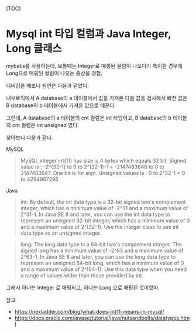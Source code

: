 [TOC]

# Mysql int 타입 컬럼과 Java Integer, Long 클래스

mybatis를 사용하는데, 보통때는 Integer로 매핑된 컬럼이 나오다가 특이한 경우에 Long으로 매핑된 컬럼이 나오는 증상을 경험.

디버깅을 해보니 원인은 다음과 같았다.

내부로직에서 A database의 a 테이블에서 값을 가져온 다음 값을 검사해서 빠진 값은 B database의 b 테이블에서 가져온 값으로 메꾼다.

그런데, A database의 a 테이블의 cnt 컬럼은 int 타입이고, B database의 b 테이블의 cnt 컬럼은 int unsigned 였다.

찾아보니 다음과 같다.

MySQL

>MySQL integer int(11) has size is 4 bytes which equals 32 bit.
>Signed value is : -2^(32-1) to 0 to 2^(32-1)-1 = -2147483648 to 0 to 2147483647. One bit is for sign.
>Unsigned values is : 0 to 2^32-1 = 0 to 4294967295

Java

>int: By default, the int data type is a 32-bit signed two's complement integer, which has a minimum value of -2^31 and a maximum value of 2^31-1. In Java SE 8 and later, you can use the int data type to represent an unsigned 32-bit integer, which has a minimum value of 0 and a maximum value of 2^(32-1). Use the Integer class to use int data type as an unsigned integer.

>long: The long data type is a 64-bit two's complement integer. The signed long has a minimum value of -2^63 and a maximum value of 2^63-1. In Java SE 8 and later, you can use the long data type to represent an unsigned 64-bit long, which has a minimum value of 0 and a maximum value of 2^(64-1). Use this data type when you need a range of values wider than those provided by int.


그래서 하나는 Integer 로 매핑되고, 하나는 Long 으로 매핑된 것이었따.

참고
- https://nexladder.com/blog/what-does-int11-means-in-mysql/
- https://docs.oracle.com/javase/tutorial/java/nutsandbolts/datatypes.html

